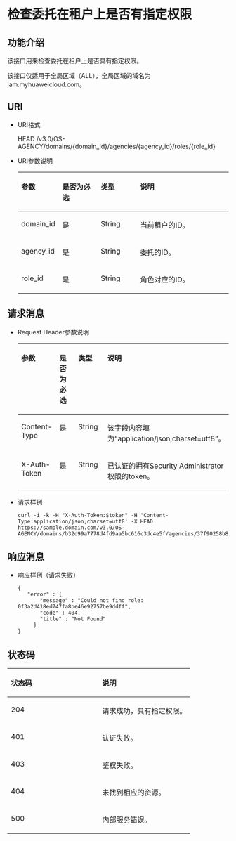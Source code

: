 # 检查委托在租户上是否有指定权限<a name="ZH-CN_TOPIC_0110485034"></a>

## 功能介绍<a name="sd32cbb7d5afd415d8a47d1f36476f58e"></a>

该接口用来检查委托在租户上是否具有指定权限。

该接口仅适用于全局区域（ALL），全局区域的域名为iam.myhuaweicloud.com。

## URI<a name="s8bfb266fc6fd4b4fbcdb7c5b37fec0c3"></a>

-   URI格式

    HEAD /v3.0/OS-AGENCY/domains/\{domain\_id\}/agencies/\{agency\_id\}/roles/\{role\_id\}


-   URI参数说明

    <a name="t7d98a5ad17d24daa8e58656f6da291de"></a>
    <table><thead align="left"><tr id="r5e7d0413da724067991bb18271aa331f"><th class="cellrowborder" valign="top" width="18.360000000000003%" id="mcps1.1.5.1.1"><p id="a3a948e8952044840bfe547d49baa12c7"><a name="a3a948e8952044840bfe547d49baa12c7"></a><a name="a3a948e8952044840bfe547d49baa12c7"></a>参数</p>
    </th>
    <th class="cellrowborder" valign="top" width="18.48%" id="mcps1.1.5.1.2"><p id="a2b1a382248774519929c9fe14900ceed"><a name="a2b1a382248774519929c9fe14900ceed"></a><a name="a2b1a382248774519929c9fe14900ceed"></a>是否为必选</p>
    </th>
    <th class="cellrowborder" valign="top" width="18.86%" id="mcps1.1.5.1.3"><p id="af253bd8fb6384746a335ac225b05565b"><a name="af253bd8fb6384746a335ac225b05565b"></a><a name="af253bd8fb6384746a335ac225b05565b"></a>类型</p>
    </th>
    <th class="cellrowborder" valign="top" width="44.3%" id="mcps1.1.5.1.4"><p id="af46f0afead2b4f6aac8fa304ec0bc334"><a name="af46f0afead2b4f6aac8fa304ec0bc334"></a><a name="af46f0afead2b4f6aac8fa304ec0bc334"></a>说明</p>
    </th>
    </tr>
    </thead>
    <tbody><tr id="r8313928b14dc4dcd84b6a9f507104888"><td class="cellrowborder" valign="top" width="18.360000000000003%" headers="mcps1.1.5.1.1 "><p id="ac8d7ad96322f4179af858eb5c419e8d1"><a name="ac8d7ad96322f4179af858eb5c419e8d1"></a><a name="ac8d7ad96322f4179af858eb5c419e8d1"></a>domain_id</p>
    </td>
    <td class="cellrowborder" valign="top" width="18.48%" headers="mcps1.1.5.1.2 "><p id="ab6a68ef3a12c48e2ad342c2f352de1f8"><a name="ab6a68ef3a12c48e2ad342c2f352de1f8"></a><a name="ab6a68ef3a12c48e2ad342c2f352de1f8"></a>是</p>
    </td>
    <td class="cellrowborder" valign="top" width="18.86%" headers="mcps1.1.5.1.3 "><p id="a3f7ce8cf115c4393b7931d8fde530e4c"><a name="a3f7ce8cf115c4393b7931d8fde530e4c"></a><a name="a3f7ce8cf115c4393b7931d8fde530e4c"></a>String</p>
    </td>
    <td class="cellrowborder" valign="top" width="44.3%" headers="mcps1.1.5.1.4 "><p id="a6aa971030c4748a698bb3b4898cd1305"><a name="a6aa971030c4748a698bb3b4898cd1305"></a><a name="a6aa971030c4748a698bb3b4898cd1305"></a>当前租户的ID。</p>
    </td>
    </tr>
    <tr id="r347ae7b1f64e41c98cee1ab0d52732cd"><td class="cellrowborder" valign="top" width="18.360000000000003%" headers="mcps1.1.5.1.1 "><p id="a7ea4dd5a3c8448e7b705f201030eec17"><a name="a7ea4dd5a3c8448e7b705f201030eec17"></a><a name="a7ea4dd5a3c8448e7b705f201030eec17"></a>agency_id</p>
    </td>
    <td class="cellrowborder" valign="top" width="18.48%" headers="mcps1.1.5.1.2 "><p id="afff03be279884bdca910434905df5e21"><a name="afff03be279884bdca910434905df5e21"></a><a name="afff03be279884bdca910434905df5e21"></a>是</p>
    </td>
    <td class="cellrowborder" valign="top" width="18.86%" headers="mcps1.1.5.1.3 "><p id="a237c5e94daba453680ae069a9fba48df"><a name="a237c5e94daba453680ae069a9fba48df"></a><a name="a237c5e94daba453680ae069a9fba48df"></a>String</p>
    </td>
    <td class="cellrowborder" valign="top" width="44.3%" headers="mcps1.1.5.1.4 "><p id="a41754287d487497484900718c4a1be30"><a name="a41754287d487497484900718c4a1be30"></a><a name="a41754287d487497484900718c4a1be30"></a>委托的ID。</p>
    </td>
    </tr>
    <tr id="r89bba46793dd4b9d9bc5744ca825d840"><td class="cellrowborder" valign="top" width="18.360000000000003%" headers="mcps1.1.5.1.1 "><p id="a8e16f5a068404d1f970f5c179131e358"><a name="a8e16f5a068404d1f970f5c179131e358"></a><a name="a8e16f5a068404d1f970f5c179131e358"></a>role_id</p>
    </td>
    <td class="cellrowborder" valign="top" width="18.48%" headers="mcps1.1.5.1.2 "><p id="af05e7037b0c94ea38da2c3f75fddb326"><a name="af05e7037b0c94ea38da2c3f75fddb326"></a><a name="af05e7037b0c94ea38da2c3f75fddb326"></a>是</p>
    </td>
    <td class="cellrowborder" valign="top" width="18.86%" headers="mcps1.1.5.1.3 "><p id="a8fce5747cb1a4317887544fd61d2c988"><a name="a8fce5747cb1a4317887544fd61d2c988"></a><a name="a8fce5747cb1a4317887544fd61d2c988"></a>String</p>
    </td>
    <td class="cellrowborder" valign="top" width="44.3%" headers="mcps1.1.5.1.4 "><p id="a89bb782f1e3e489fbb9d2142ceefdccf"><a name="a89bb782f1e3e489fbb9d2142ceefdccf"></a><a name="a89bb782f1e3e489fbb9d2142ceefdccf"></a>角色对应的ID。</p>
    </td>
    </tr>
    </tbody>
    </table>


## 请求消息<a name="sbe09a08b2e5841ff9f6808a1e714405c"></a>

-   Request Header参数说明

    <a name="t2a3bcde88e2d42b9be2030e06757f78c"></a>
    <table><thead align="left"><tr id="re9a6010114a74310bb1c8ec8266d6e97"><th class="cellrowborder" valign="top" width="18.56185618561856%" id="mcps1.1.5.1.1"><p id="a77a080ef749f42afa95c01469e004592"><a name="a77a080ef749f42afa95c01469e004592"></a><a name="a77a080ef749f42afa95c01469e004592"></a>参数</p>
    </th>
    <th class="cellrowborder" valign="top" width="18.321832183218323%" id="mcps1.1.5.1.2"><p id="a0caf369b338f4245b688e1aed95bca35"><a name="a0caf369b338f4245b688e1aed95bca35"></a><a name="a0caf369b338f4245b688e1aed95bca35"></a>是否为必选</p>
    </th>
    <th class="cellrowborder" valign="top" width="18.801880188018803%" id="mcps1.1.5.1.3"><p id="a685b8f9209e240c2a7efd856ec96033d"><a name="a685b8f9209e240c2a7efd856ec96033d"></a><a name="a685b8f9209e240c2a7efd856ec96033d"></a>类型</p>
    </th>
    <th class="cellrowborder" valign="top" width="44.314431443144315%" id="mcps1.1.5.1.4"><p id="a5d506e9a88e24b1a9a0535e44ae17d8d"><a name="a5d506e9a88e24b1a9a0535e44ae17d8d"></a><a name="a5d506e9a88e24b1a9a0535e44ae17d8d"></a>说明</p>
    </th>
    </tr>
    </thead>
    <tbody><tr id="r972bd6f6b6ee4d63934e1a1d42750953"><td class="cellrowborder" valign="top" width="18.56185618561856%" headers="mcps1.1.5.1.1 "><p id="afd051d13fc314e4ea3c17bfab535e24d"><a name="afd051d13fc314e4ea3c17bfab535e24d"></a><a name="afd051d13fc314e4ea3c17bfab535e24d"></a>Content-Type</p>
    </td>
    <td class="cellrowborder" valign="top" width="18.321832183218323%" headers="mcps1.1.5.1.2 "><p id="a098126e39ffc4f5d9d02b96212f20ce1"><a name="a098126e39ffc4f5d9d02b96212f20ce1"></a><a name="a098126e39ffc4f5d9d02b96212f20ce1"></a>是</p>
    </td>
    <td class="cellrowborder" valign="top" width="18.801880188018803%" headers="mcps1.1.5.1.3 "><p id="adff70bd574324ce7b97f9dfe8281ed25"><a name="adff70bd574324ce7b97f9dfe8281ed25"></a><a name="adff70bd574324ce7b97f9dfe8281ed25"></a>String</p>
    </td>
    <td class="cellrowborder" valign="top" width="44.314431443144315%" headers="mcps1.1.5.1.4 "><p id="a221113d87e0d47dfa177321872a0e3b0"><a name="a221113d87e0d47dfa177321872a0e3b0"></a><a name="a221113d87e0d47dfa177321872a0e3b0"></a>该字段内容填为<span class="parmvalue" id="parmvalue1823317483242"><a name="parmvalue1823317483242"></a><a name="parmvalue1823317483242"></a>“application/json;charset=utf8”</span>。</p>
    </td>
    </tr>
    <tr id="r0e73be626aee42c8a1a7c3e3fbfad3ed"><td class="cellrowborder" valign="top" width="18.56185618561856%" headers="mcps1.1.5.1.1 "><p id="a79b10806bfd5435e9d72ebb166c35d75"><a name="a79b10806bfd5435e9d72ebb166c35d75"></a><a name="a79b10806bfd5435e9d72ebb166c35d75"></a>X-Auth-Token</p>
    </td>
    <td class="cellrowborder" valign="top" width="18.321832183218323%" headers="mcps1.1.5.1.2 "><p id="a587216c2ae9845568e71784bd0a3404a"><a name="a587216c2ae9845568e71784bd0a3404a"></a><a name="a587216c2ae9845568e71784bd0a3404a"></a>是</p>
    </td>
    <td class="cellrowborder" valign="top" width="18.801880188018803%" headers="mcps1.1.5.1.3 "><p id="a07df5795216b4ffd814764eef3c9890c"><a name="a07df5795216b4ffd814764eef3c9890c"></a><a name="a07df5795216b4ffd814764eef3c9890c"></a>String</p>
    </td>
    <td class="cellrowborder" valign="top" width="44.314431443144315%" headers="mcps1.1.5.1.4 "><p id="a9db1120685df461f8c36a450120e7575"><a name="a9db1120685df461f8c36a450120e7575"></a><a name="a9db1120685df461f8c36a450120e7575"></a>已认证的拥有Security Administrator权限的token。</p>
    </td>
    </tr>
    </tbody>
    </table>


-   请求样例

    ```
    curl -i -k -H "X-Auth-Token:$token" -H 'Content-Type:application/json;charset=utf8' -X HEAD https://sample.domain.com/v3.0/OS-AGENCY/domains/b32d99a7778d4fd9aa5bc616c3dc4e5f/agencies/37f90258b820472bbc8a0f4f0bfd720d/roles/0f3a2d418ed747fa8be46e92757be9ff
    ```


## 响应消息<a name="s755c4357c5ca4edba2badcd8d4f40c6e"></a>

-   响应样例（请求失败）

    ```
    {
       "error" : {
           "message" : "Could not find role: 0f3a2d418ed747fa8be46e92757be9ddff",
           "code" : 404,
           "title" : "Not Found"
         }
    }
    ```


## 状态码<a name="s61c00aab956c432ba03074959ed97c58"></a>

<a name="td9cdd0aa9a2048778249267ea06f9361"></a>
<table><thead align="left"><tr id="r3567e198c0744e369984c1f162ec41de"><th class="cellrowborder" valign="top" width="50%" id="mcps1.1.3.1.1"><p id="a30f580137070413ab9f3c2e85a2d3747"><a name="a30f580137070413ab9f3c2e85a2d3747"></a><a name="a30f580137070413ab9f3c2e85a2d3747"></a>状态码</p>
</th>
<th class="cellrowborder" valign="top" width="50%" id="mcps1.1.3.1.2"><p id="aa7e5f4ef91364bf18b5661a24a54f365"><a name="aa7e5f4ef91364bf18b5661a24a54f365"></a><a name="aa7e5f4ef91364bf18b5661a24a54f365"></a>说明</p>
</th>
</tr>
</thead>
<tbody><tr id="rf109a271314f4533becfe89639b11125"><td class="cellrowborder" valign="top" width="50%" headers="mcps1.1.3.1.1 "><p id="ae814884cbfa34eb886df4cccf6afab3b"><a name="ae814884cbfa34eb886df4cccf6afab3b"></a><a name="ae814884cbfa34eb886df4cccf6afab3b"></a>204</p>
</td>
<td class="cellrowborder" valign="top" width="50%" headers="mcps1.1.3.1.2 "><p id="a645dfe888dec4eb2a4f0f99a73f774be"><a name="a645dfe888dec4eb2a4f0f99a73f774be"></a><a name="a645dfe888dec4eb2a4f0f99a73f774be"></a>请求成功，具有指定权限。</p>
</td>
</tr>
<tr id="r80e2f92d56104c9d921b35a0d7732cca"><td class="cellrowborder" valign="top" width="50%" headers="mcps1.1.3.1.1 "><p id="a0d1fa62314bf4f6bbd1e8178b7729781"><a name="a0d1fa62314bf4f6bbd1e8178b7729781"></a><a name="a0d1fa62314bf4f6bbd1e8178b7729781"></a>401</p>
</td>
<td class="cellrowborder" valign="top" width="50%" headers="mcps1.1.3.1.2 "><p id="a2a01fc84be644bbb9809f31ff2b584da"><a name="a2a01fc84be644bbb9809f31ff2b584da"></a><a name="a2a01fc84be644bbb9809f31ff2b584da"></a>认证失败。</p>
</td>
</tr>
<tr id="r59d0b76d477f40039857ceac885bb2b2"><td class="cellrowborder" valign="top" width="50%" headers="mcps1.1.3.1.1 "><p id="ab5b46fe2535c4d969b3033a979ef32b2"><a name="ab5b46fe2535c4d969b3033a979ef32b2"></a><a name="ab5b46fe2535c4d969b3033a979ef32b2"></a>403</p>
</td>
<td class="cellrowborder" valign="top" width="50%" headers="mcps1.1.3.1.2 "><p id="a39f539005cab4265aea430356e5c82c3"><a name="a39f539005cab4265aea430356e5c82c3"></a><a name="a39f539005cab4265aea430356e5c82c3"></a>鉴权失败。</p>
</td>
</tr>
<tr id="r37396180afcc486c9db290bb55d645f8"><td class="cellrowborder" valign="top" width="50%" headers="mcps1.1.3.1.1 "><p id="ae59d58ae92af44eaa9dc1656d13d292d"><a name="ae59d58ae92af44eaa9dc1656d13d292d"></a><a name="ae59d58ae92af44eaa9dc1656d13d292d"></a>404</p>
</td>
<td class="cellrowborder" valign="top" width="50%" headers="mcps1.1.3.1.2 "><p id="aad60d8a5e4754e139481963b3c283568"><a name="aad60d8a5e4754e139481963b3c283568"></a><a name="aad60d8a5e4754e139481963b3c283568"></a>未找到相应的资源。</p>
</td>
</tr>
<tr id="r7f56ad93b7e34d7e8e6da5a37f433d4b"><td class="cellrowborder" valign="top" width="50%" headers="mcps1.1.3.1.1 "><p id="a7b2f3b7c3e694ef6a598609a1962e87c"><a name="a7b2f3b7c3e694ef6a598609a1962e87c"></a><a name="a7b2f3b7c3e694ef6a598609a1962e87c"></a>500</p>
</td>
<td class="cellrowborder" valign="top" width="50%" headers="mcps1.1.3.1.2 "><p id="a6168166f84cf4f4392a4fb6ae92d152c"><a name="a6168166f84cf4f4392a4fb6ae92d152c"></a><a name="a6168166f84cf4f4392a4fb6ae92d152c"></a>内部服务错误。</p>
</td>
</tr>
</tbody>
</table>

